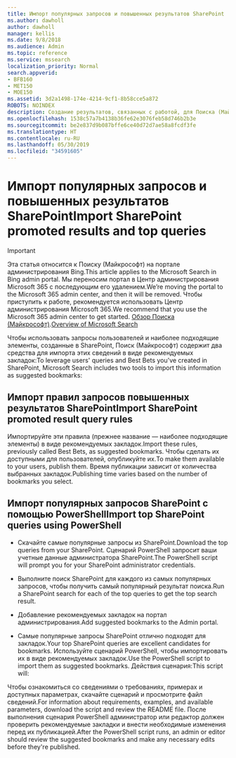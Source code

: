 ```yaml
---
title: Импорт популярных запросов и повышенных результатов SharePoint
ms.author: dawholl
author: dawholl
manager: kellis
ms.date: 9/8/2018
ms.audience: Admin
ms.topic: reference
ms.service: mssearch
localization_priority: Normal
search.appverid:
- BFB160
- MET150
- MOE150
ms.assetid: 3d2a1498-174e-4214-9cf1-8b58cce5a872
ROBOTS: NOINDEX
description: Создание результатов, связанных с работой, для Поиска (Майкрософт) с помощью поисковых запросов из SharePoint
ms.openlocfilehash: 1538c57a7b4138b36fe62e3076feb58d746b2b3e
ms.sourcegitcommit: be2e837d9b087bffe6ce40d72d7ae58a8fcdf3fe
ms.translationtype: HT
ms.contentlocale: ru-RU
ms.lasthandoff: 05/30/2019
ms.locfileid: "34591605"
---
```

# <a name="import-sharepoint-promoted-results-and-top-queries"></a><span data-ttu-id="295fc-103">Импорт популярных запросов и повышенных результатов SharePoint</span><span class="sxs-lookup"><span data-stu-id="295fc-103">Import SharePoint promoted results and top queries</span></span>

> [!IMPORTANT]
> <span data-ttu-id="295fc-104">Эта статья относится к Поиску (Майкрософт) на портале администрирования Bing.</span><span class="sxs-lookup"><span data-stu-id="295fc-104">This article applies to the Microsoft Search in Bing admin portal.</span></span> <span data-ttu-id="295fc-105">Мы переносим портал в Центр администрирования Microsoft 365 с последующим его удалением.</span><span class="sxs-lookup"><span data-stu-id="295fc-105">We’re moving the portal to the Microsoft 365 admin center, and then it will be removed.</span></span> <span data-ttu-id="295fc-106">Чтобы приступить к работе, рекомендуется использовать Центр администрирования Microsoft 365.</span><span class="sxs-lookup"><span data-stu-id="295fc-106">We recommend that you use the Microsoft 365 admin center to get started.</span></span> <span data-ttu-id="295fc-107">[Обзор Поиска (Майкрософт)](overview-microsoft-search.md).</span><span class="sxs-lookup"><span data-stu-id="295fc-107">[Overview of Microsoft Search](overview-microsoft-search.md)</span></span>
    
<span data-ttu-id="295fc-108">Чтобы использовать запросы пользователей и наиболее подходящие элементы, созданные в SharePoint, Поиск (Майкрософт) содержит два средства для импорта этих сведений в виде рекомендуемых закладок:</span><span class="sxs-lookup"><span data-stu-id="295fc-108">To leverage users' queries and Best Bets you've created in SharePoint, Microsoft Search includes two tools to import this information as suggested bookmarks:</span></span> 
  
## <a name="import-sharepoint-promoted-result-query-rules"></a><span data-ttu-id="295fc-109">Импорт правил запросов повышенных результатов SharePoint</span><span class="sxs-lookup"><span data-stu-id="295fc-109">Import SharePoint promoted result query rules</span></span>

<span data-ttu-id="295fc-110">Импортируйте эти правила (прежнее название — наиболее подходящие элементы) в виде рекомендуемых закладок.</span><span class="sxs-lookup"><span data-stu-id="295fc-110">Import these rules, previously called Best Bets, as suggested bookmarks.</span></span> <span data-ttu-id="295fc-111">Чтобы сделать их доступными для пользователей, опубликуйте их.</span><span class="sxs-lookup"><span data-stu-id="295fc-111">To make them available to your users, publish them.</span></span> <span data-ttu-id="295fc-112">Время публикации зависит от количества выбранных закладок.</span><span class="sxs-lookup"><span data-stu-id="295fc-112">Publishing time varies based on the number of bookmarks you select.</span></span>
  
## <a name="import-top-sharepoint-queries-using-powershell"></a><span data-ttu-id="295fc-113">Импорт популярных запросов SharePoint с помощью PowerShell</span><span class="sxs-lookup"><span data-stu-id="295fc-113">Import top SharePoint queries using PowerShell</span></span>

- <span data-ttu-id="295fc-114">Скачайте самые популярные запросы из SharePoint.</span><span class="sxs-lookup"><span data-stu-id="295fc-114">Download the top queries from your SharePoint.</span></span> <span data-ttu-id="295fc-115">Сценарий PowerShell запросит ваши учетные данные администратора SharePoint.</span><span class="sxs-lookup"><span data-stu-id="295fc-115">The PowerShell script will prompt you for your SharePoint administrator credentials.</span></span>
    
- <span data-ttu-id="295fc-116">Выполните поиск SharePoint для каждого из самых популярных запросов, чтобы получить самый популярный результат поиска.</span><span class="sxs-lookup"><span data-stu-id="295fc-116">Run a SharePoint search for each of the top queries to get the top search result.</span></span>
    
- <span data-ttu-id="295fc-117">Добавление рекомендуемых закладок на портал администрирования.</span><span class="sxs-lookup"><span data-stu-id="295fc-117">Add suggested bookmarks to the Admin portal.</span></span>
    
- <span data-ttu-id="295fc-118">Самые популярные запросы SharePoint отлично подходят для закладок.</span><span class="sxs-lookup"><span data-stu-id="295fc-118">Your top SharePoint queries are excellent candidates for bookmarks.</span></span> <span data-ttu-id="295fc-119">Используйте сценарий PowerShell, чтобы импортировать их в виде рекомендуемых закладок.</span><span class="sxs-lookup"><span data-stu-id="295fc-119">Use the PowerShell script to import them as suggested bookmarks.</span></span> <span data-ttu-id="295fc-120">Действия сценария:</span><span class="sxs-lookup"><span data-stu-id="295fc-120">This script will:</span></span>
    
<span data-ttu-id="295fc-121">Чтобы ознакомиться со сведениями о требованиях, примерах и доступных параметрах, скачайте сценарий и просмотрите файл сведений.</span><span class="sxs-lookup"><span data-stu-id="295fc-121">For information about requirements, examples, and available parameters, download the script and review the README file.</span></span> <span data-ttu-id="295fc-122">После выполнения сценария PowerShell администратор или редактор должен проверить рекомендуемые закладки и внести необходимые изменения перед их публикацией.</span><span class="sxs-lookup"><span data-stu-id="295fc-122">After the PowerShell script runs, an admin or editor should review the suggested bookmarks and make any necessary edits before they're published.</span></span>

  

